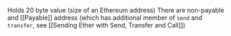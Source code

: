 Holds 20 byte value (size of an Ethereum address)
There are non-payable and [[Payable]] address (which has additional member of `send` and `transfer`, see [[Sending Ether with Send, Transfer and Call]])